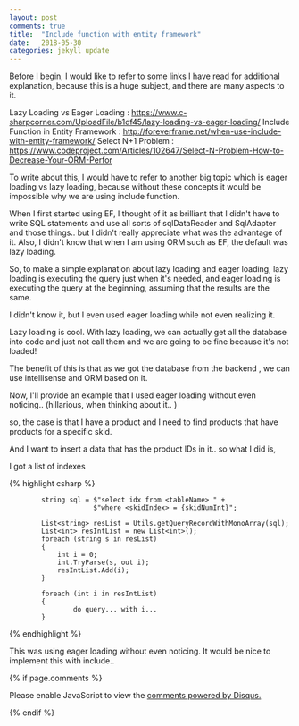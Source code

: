 ```yaml
---
layout: post
comments: true
title:  "Include function with entity framework"
date:   2018-05-30
categories: jekyll update
---
```


Before I begin, I would like to refer to some links I have read for additional explanation,
because this is a huge subject, and there are many aspects to it.

Lazy Loading vs Eager Loading : https://www.c-sharpcorner.com/UploadFile/b1df45/lazy-loading-vs-eager-loading/
Include Function in Entity Framework : http://foreverframe.net/when-use-include-with-entity-framework/
Select N+1 Problem : https://www.codeproject.com/Articles/102647/Select-N-Problem-How-to-Decrease-Your-ORM-Perfor

To write about this, I would have to refer to another big topic which is 
eager loading vs lazy loading, because without these concepts it would be impossible 
why we are using include function.

When I first started using EF, I thought of it as brilliant that I didn't have to 
write SQL statements and use all sorts of sqlDataReader and SqlAdapter and 
those things.. but I didn't  really appreciate what was the advantage of it.
Also, I didn't know that when I am using ORM such as EF, the default was lazy loading.

So, to make a simple explanation about lazy loading and eager loading, 
lazy loading is executing the query just when it's needed,
and eager loading is executing the query at the beginning, 
assuming that the results are the same. 

I didn't know it, but I even used eager loading
while not even realizing it.

Lazy loading is cool. 
With lazy loading, we can actually get 
all the database into code and just not call them
and we are going to be fine because it's not loaded!

The benefit of this is that as we got the database from the backend ,
we can use intellisense and ORM based on it.

Now, I'll provide an example that I used eager loading 
without even noticing.. (hillarious, when thinking about it.. )

so, the case is that I have a product
and I need to find products that have products for a specific skid.

And I want to insert a data that has the product IDs in it.. 
so what I did is, 

I got a list of indexes 


{% highlight csharp %}

            string sql = $"select idx from <tableName> " +
                         $"where <skidIndex> = {skidNumInt}";
						 
            List<string> resList = Utils.getQueryRecordWithMonoArray(sql);
            List<int> resIntList = new List<int>();
            foreach (string s in resList)
            {
                int i = 0;
                int.TryParse(s, out i);
                resIntList.Add(i);
            }
			
			foreach (int i in resIntList)
            {
					do query... with i... 
            }
			
{% endhighlight %}

This was using eager loading without even noticing.
It would be nice to implement this with include..




{% if page.comments %} 
<div id="disqus_thread"></div>
<script>

/**
*  RECOMMENDED CONFIGURATION VARIABLES: EDIT AND UNCOMMENT THE SECTION BELOW TO INSERT DYNAMIC VALUES FROM YOUR PLATFORM OR CMS.
*  LEARN WHY DEFINING THESE VARIABLES IS IMPORTANT: https://disqus.com/admin/universalcode/#configuration-variables*/
/*
var disqus_config = function () {
this.page.url = PAGE_URL;  // Replace PAGE_URL with your page's canonical URL variable
this.page.identifier = PAGE_IDENTIFIER; // Replace PAGE_IDENTIFIER with your page's unique identifier variable
};
*/
(function() { // DON'T EDIT BELOW THIS LINE
var d = document, s = d.createElement('script');
s.src = 'https://https-jinmc-github-io-programmingtips.disqus.com/embed.js';
s.setAttribute('data-timestamp', +new Date());
(d.head || d.body).appendChild(s);
})();
</script>
<noscript>Please enable JavaScript to view the <a href="https://disqus.com/?ref_noscript">comments powered by Disqus.</a></noscript>
                            

 {% endif %}